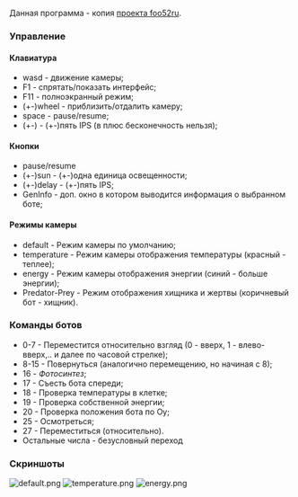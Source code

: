 Данная программа - копия [проекта foo52ru](https://www.youtube.com/watch?v=SfEZSyvbj2w).

### Управление
#### Клавиатура
- wasd - движение камеры;
- F1 - спрятать/показать интерфейс;
- F11 - полноэкранный режим;
- (+-)wheel	- приблизить/отдалить камеру;
- space - pause/resume;
- (+-) - (+-)пять IPS (в плюс бесконечность нельзя);

#### Кнопки
- pause/resume
- (+-)sun - (+-)одна единица освещенности;
- (+-)delay - (+-)пять IPS;
- GenInfo - доп. окно в котором выводится информация о выбранном боте; 

#### Режимы камеры
- default - Режим камеры по умолчанию;
- temperature - Режим камеры отображения температуры (красный - теплее); 	
- energy - Режим камеры отображения энергии (синий - больше энергии);
- Predator-Prey - Режим отображения хищника и жертвы (коричневый бот - хищник).

### Команды ботов
- 0-7 - Переместится относительно взгляд (0 - вверх, 1 - влево-вверх,.. и далее по часовой стрелке);
- 8-15 - Повернуться (аналогично перемещению, но начиная с 8);
- 16 - *Фотосинтез*;
- 17 - Съесть бота спереди;
- 18 - Проверка температуры в клетке;
- 19 - Проверка собственной энергии;
- 20 - Проверка положения бота по Oy;
- 25 - Осмотреться;
- 27 - Переместиться (относительно).
- Остальные числа - безусловный переход

### Скриншоты
![default.png](.screenshots/default.png)
![temperature.png](.screenshots/temperature.png)
![energy.png](.screenshots/energy.png)